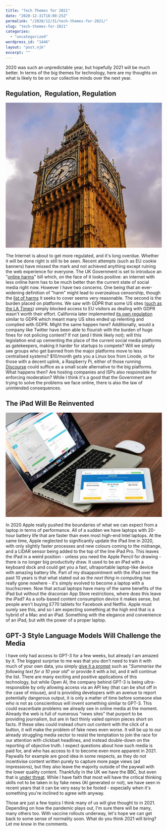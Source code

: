 ```yaml
---
title: "Tech Themes for 2021"
date: "2020-12-31T18:00:25Z"
permalink: "/2020/12/31/tech-themes-for-2021/"
slug: "tech-themes-for-2021"
categories:
  - "uncategorized"
wordpress_id: "1446"
layout: "post.njk"
excerpt: ""
---
```


2020 was such an unpredictable year, but hopefully 2021 will be much better. In terms of the big themes for technology, here are my thoughts on what is likely to be on our collective minds over the next year.

## Regulation,  Regulation, Regulation

![](/wp-content/uploads/2020/12/london-2021.jpg?w=1024)

The Internet is about to get more regulated, and it's long overdue. Whether it will be done right is still to be seen. Recent attempts (such as EU cookie banners) have missed the mark and not achieved anything except ruining the web experience for everyone. The UK Government is set to introduce an "[online harms](https://www.gov.uk/government/consultations/online-harms-white-paper/online-harms-white-paper)" bill which, on the face of it looks positive: an internet with less online harm has to be much better than the current state of social media right now. However I have two concerns. One being that an ever-widening definition of "harm" might lead to overzealous censorship, though the [list of harms](https://www.gov.uk/government/consultations/online-harms-white-paper/online-harms-white-paper#the-harms-in-scope) it seeks to cover seems very reasonable. The second is the burden placed on platforms. We saw with GDPR that some US sites ([such as the LA Times](https://www.theguardian.com/technology/2018/may/25/gdpr-us-based-news-websites-eu-internet-users-la-times)) simply blocked access to EU visitors as dealing with GDPR wasn't worth their effort. California later implemented [its own regulation](https://en.wikipedia.org/wiki/California_Consumer_Privacy_Act) similar to GDPR which meant many US sites ended up relenting and complied with GDPR. Might the same happen here? Additionally, would a company like Twitter have been able to flourish with the burden of huge fines for not policing content? If not (and I think likely not); will this legislation end up cementing the place of the current social media platforms as gatekeepers, making it harder for startups to compete? Will we simply see groups who get banned from the major platforms move to less centralised systems? $10/month gets you a Linux box from Linode, or for those with a decent uplink, a Raspberry Pi, either of those running [Discourse](https://www.discourse.org) could suffice as a small scale alternative to the big platforms. What happens then? Are hosting companies and ISPs also responsible for enforcing moderation? While I think it's a good that the Government are trying to solve the problems we face online, there is also the law of unintended consequences.

## The iPad Will Be Reinvented

![](/wp-content/uploads/2020/12/ipad2021.jpg?w=1024)

In 2020 Apple really pushed the boundaries of what we can expect from a laptop in terms of performance. All of a sudden we have laptops with 20-hour battery life that are faster than even most high-end Intel laptops. At the same time, Apple neglected to significantly update the iPad line in 2020, with only slightly faster processes and new colours coming to the midrange, and a LIDAR sensor being added to the top of the line iPad Pro. This leaves the iPad in a weird position - unless you need the Apple Pencil for drawing - there is no longer big productivity draw. It used to be an iPad with a keyboard dock and could get you a fast, ultraportable laptop-like device with amazing battery life. Part of my disappointment with the iPad over the past 10 years is that what stated out as the _next thing_ in computing has really gone nowhere - it's simply evolved to become a laptop with a touchscreen. Now that actual laptops have many of the same benefits of the iPad but without the draconian App Store restrictions, where does this leave the iPad? As a sofa-based content consumption device it makes sense, but people aren't buying £770 tablets for Facebook and Netflix. Apple must surely see this, and so I am expecting something at the high end that is a hybrid of a Mac and an iPad. Something with the elegance and convenience of an iPad, but with the power of a proper laptop.

## GPT-3 Style Language Models Will Challenge the Media

I have only had access to GPT-3 for a few weeks, but already I am amazed by it. The biggest surprise to me was that you don't need to train it with much of your own data, you simply [give it a prompt](https://onezero.medium.com/experimenting-with-gpt-3-felt-like-witnessing-a-technological-revolution-eb69bece747) such as "_Summarise the following text for a 10 year old_" or provide it with a list, and it will continue the list. There are many exciting and positive applications of this technology, but while Open AI, the company behind GPT-3 is being ultra-responsible by only allowing access via an API key (that can be shut off in the case of misuse), and is providing developers with an avenue to report potentially dangerous output, it is only a matter of time before someone else who is not as conscientious will invent something similar to GPT-3. This could exacerbate problems we already see in online media at the moment. Already the web is full of numerous "news sites" that purport to be providing journalism, but are in fact thinly vailed opinion pieces short on facts. If these sites could instead churn out content with the click of a button, it will make the problem of fake news even worse. It will be up to our already struggling media sector to resist the temptation to join the race for our attention with clickbait headlines, and instead double-down on the reporting of objective truth. I expect questions about how such media is paid for, and who has access to it to become even more apparent in 2021. Paywalls for example are good idea in some respects, as they do not incentivise content written purely to capture more page views (ad impressions), but they also leave the majority outside of the paywall with the lower quality content. Thankfully in the UK we have the BBC, but even that is [under threat](https://www.theguardian.com/media/2019/dec/15/boris-johnson-threatens-bbc-with-two-pronged-attack). While I have faith that most will have the critical thinking skills not to be taken in by fake news (AI generated or not), we have seen in recent years that it can be very easy to be fooled - especially when it's something you're inclined to agree with anyway.

Those are just a few topics I think many of us will give thought to in 2021. Depending on how the pandemic plays out, I'm sure there will be many, many others too. With vaccine rollouts underway, let's hope we can get back to some sense of normality soon. What do you think 2021 will bring? Let me know in the comments.
